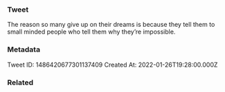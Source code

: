 ### Tweet
The reason so many give up on their dreams is because they tell them to small minded people who tell them why they’re impossible.

### Metadata
Tweet ID: 1486420677301137409
Created At: 2022-01-26T19:28:00.000Z

### Related

